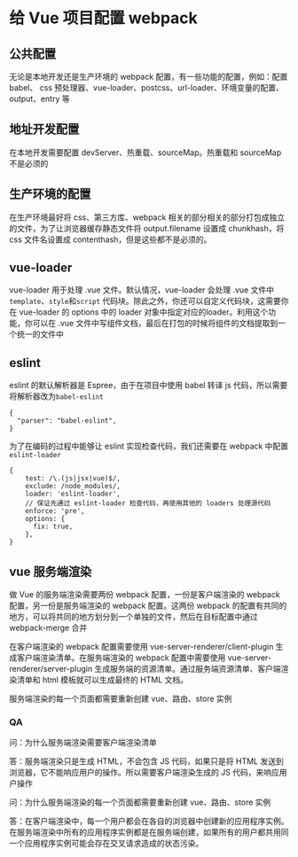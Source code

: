 # 给 Vue 项目配置 webpack

## 公共配置

无论是本地开发还是生产环境的 webpack 配置，有一些功能的配置，例如：配置 babel、 css 预处理器、vue-loader、postcss、url-loader、环境变量的配置、output、entry 等

## 地址开发配置

在本地开发需要配置 devServer、热重载、sourceMap。热重载和 sourceMap 不是必须的

## 生产环境的配置

在生产环境最好将 css、第三方库、webpack 相关的部分相关的部分打包成独立的文件，为了让浏览器缓存静态文件将 output.filename 设置成 chunkhash，将 css 文件名设置成 contenthash，但是这些都不是必须的。

## vue-loader

vue-loader 用于处理 .vue 文件。默认情况，vue-loader 会处理 .vue 文件中 `template`、`style`和`script` 代码块。除此之外，你还可以自定义代码块，这需要你在 vue-loader 的 options 中的 loader 对象中指定对应的loader。利用这个功能，你可以在 .vue 文件中写组件文档，最后在打包的时候将组件的文档提取到一个统一的文件中

## eslint

eslint 的默认解析器是 Espree，由于在项目中使用 babel 转译 js 代码，所以需要将解析器改为`babel-eslint`

```
{
  "parser": "babel-eslint",
}
```

为了在编码的过程中能够让 eslint 实现检查代码，我们还需要在 webpack 中配置 `eslint-loader`

```
{
    test: /\.(js|jsx|vue)$/,
    exclude: /node_modules/,
    loader: 'eslint-loader',
    // 保证先通过 eslint-loader 检查代码，再使用其他的 loaders 处理源代码
    enforce: 'pre',
    options: {
      fix: true,
    },
}
```

## vue 服务端渲染

做 Vue 的服务端渲染需要两份 webpack 配置，一份是客户端渲染的 webpack 配置，另一份是服务端渲染的 webpack 配置。这两份 webpack 的配置有共同的地方，可以将共同的地方划分到一个单独的文件，然后在目标配置中通过 webpack-merge 合并

在客户端渲染的 webpack 配置需要使用 vue-server-renderer/client-plugin 生成客户端渲染清单。在服务端渲染的 webpack 配置中需要使用 vue-server-renderer/server-plugin 生成服务端的资源清单。通过服务端资源清单、客户端渲染清单和 html 模板就可以生成最终的 HTML 文档。

服务端渲染的每一个页面都需要重新创建 vue、路由、store 实例

### QA

问：为什么服务端渲染需要客户端渲染清单

答：服务端渲染只是生成 HTML，不会包含 JS 代码，如果只是将 HTML 发送到浏览器，它不能响应用户的操作。所以需要客户端渲染生成的 JS 代码，来响应用户操作

问：为什么服务端渲染的每一个页面都需要重新创建 vue、路由、store 实例

答：在客户端渲染中，每一个用户都会在各自的浏览器中创建新的应用程序实例。在服务端渲染中所有的应用程序实例都是在服务端创建，如果所有的用户都共用同一个应用程序实例可能会存在交叉请求造成的状态污染。

